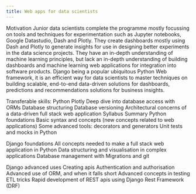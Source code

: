 ```yaml
---
title: Web apps for data scientists
---
```


Motivation
Junior data scientists complete the programme mostly focussing on tools and techniques for experimentation such as Jupyter notebooks, Google Datastudio, Dash and Plotly. They create dashboards mostly using Dash and Plotly to generate insights for use in designing better experiments in the data science projects. They have an in-depth understanding of machine learning principles, but lack an in-depth understanding of building dashboards and machine learning web applications for integration into software products. Django being a popular ubiquitous Python Web framework, it is an efficient way for data scientists to master techniques on building scalable, end-to-end data-driven solutions for dashboards, predictions and recommendations solutions for business insights.

Transferable skills:
Python
Plotly
Deep dive into database access with ORMs
Database structuring
Database versioning
Architectural concerns of a data-driven full stack web application
Syllabus Summary
Python foundations
Basic syntax and concepts (new concepts related to web applications)
Some advanced tools: decorators and generators
Unit tests and mocks in Python

Django foundations
All concepts needed to make a full stack web application in Python
Data structuring and visualisation in complex applications
Database management with Migrations and git

Django advanced uses
Creating apis
Authentication and authorisation
Advanced use of ORM, and when it falls short
Advanced concepts in testing
ETL tricks
Rapid development of REST apis using Django Rest Framework (DRF)
